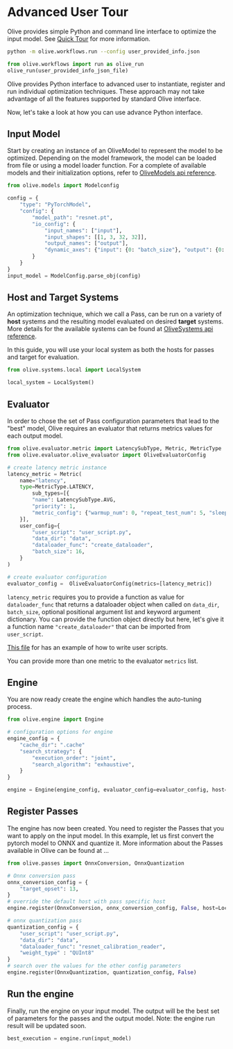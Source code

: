 # Advanced User Tour

Olive provides simple  Python and command line interface to optimize the input model. See [Quick Tour](../overview/quicktour.md) for more information.
```bash
python -m olive.workflows.run --config user_provided_info.json
```

```python
from olive.workflows import run as olive_run
olive_run(user_provided_info_json_file)
```

Olive provides Python interface to advanced user to instantiate, register and run individual optimization techniques. These
approach may not take advantage of all the features supported by standard Olive interface.

Now, let's take a look at how you can use advance Python interface.

## Input Model
Start by creating an instance of an OliveModel to represent the model to be optimized. Depending on the model framework, the
model can be loaded from file or using a model loader function. For a complete of available models and their initialization options, refer to [OliveModels api reference](models).

```python
from olive.models import Modelconfig

config = {
    "type": "PyTorchModel",
    "config": {
        "model_path": "resnet.pt",
        "io_config": {
            "input_names": ["input"],
            "input_shapes": [[1, 3, 32, 32]],
            "output_names": ["output"],
            "dynamic_axes": {"input": {0: "batch_size"}, "output": {0: "batch_size"}},
        }
    }
}
input_model = ModelConfig.parse_obj(config)
```

## Host and Target Systems
An optimization technique, which we call a Pass, can be run on a variety of **host** systems and the resulting model evaluated
on desired **target** systems. More details for the available systems can be found at [OliveSystems api reference](systems).

In this guide, you will use your local system as both the hosts for passes and target for evaluation.

```python
from olive.systems.local import LocalSystem

local_system = LocalSystem()
```

## Evaluator
In order to chose the set of Pass configuration parameters that lead to the "best" model, Olive requires an evaluator that
returns metrics values for each output model.

```python
from olive.evaluator.metric import LatencySubType, Metric, MetricType
from olive.evaluator.olive_evaluator import OliveEvaluatorConfig

# create latency metric instance
latency_metric = Metric(
    name="latency",
    type=MetricType.LATENCY,
        sub_types=[{
        "name": LatencySubType.AVG,
        "priority": 1,
        "metric_config": {"warmup_num": 0, "repeat_test_num": 5, "sleep_num": 2},
    }],
    user_config={
        "user_script": "user_script.py",
        "data_dir": "data",
        "dataloader_func": "create_dataloader",
        "batch_size": 16,
    }
)

# create evaluator configuration
evaluator_config =  OliveEvaluatorConfig(metrics=[latency_metric])
```

`latency_metric` requires you to provide a function as value for `dataloader_func` that returns a dataloader object when called on `data_dir`, `batch_size`, optional positional argument list and keyword argument dictionary. You can provide the function object directly but here, let's give it a function name `"create_dataloader"` that can be imported from `user_script`.

[This file](https://github.com/microsoft/Olive/blob/main/examples/resnet/user_script.py) for
has an example of how to write user scripts.
<!-- Refer to [User Scripts and Script Dir]() for more details on how Olive handles user scripts. -->

You can provide more than one metric to the evaluator `metrics` list.

## Engine
You are now ready create the engine which handles the auto-tuning process.

```python
from olive.engine import Engine

# configuration options for engine
engine_config = {
    "cache_dir": ".cache"
    "search_strategy": {
        "execution_order": "joint",
        "search_algorithm": "exhaustive",
    }
}

engine = Engine(engine_config, evaluator_config=evaluator_config, host=local_system)
```

## Register Passes
The engine has now been created. You need to register the Passes that you want to apply on the input model. In this example,
let us first convert the pytorch model to ONNX and quantize it. More information about the
Passes available in Olive can be found at ...

```python
from olive.passes import OnnxConversion, OnnxQuantization

# Onnx conversion pass
onnx_conversion_config = {
    "target_opset": 13,
}
# override the default host with pass specific host
engine.register(OnnxConversion, onnx_conversion_config, False, host=LocalSystem())

# onnx quantization pass
quantization_config = {
    "user_script": "user_script.py",
    "data_dir": "data",
    "dataloader_func": "resnet_calibration_reader",
    "weight_type" : "QUInt8"
}
# search over the values for the other config parameters
engine.register(OnnxQuantization, quantization_config, False)
```

## Run the engine
Finally, run the engine on your input model. The output will be the best set of parameters for the passes and the output
model. Note: the engine run result will be updated soon.

```python
best_execution = engine.run(input_model)
```
